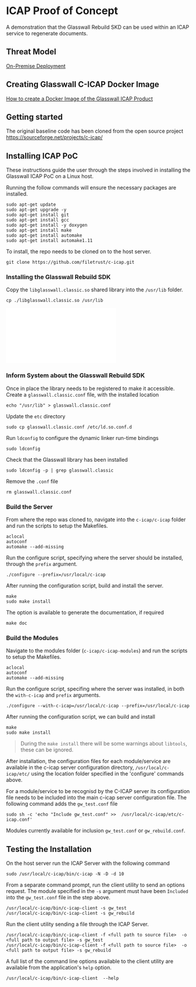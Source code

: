 # ICAP Proof of Concept
A demonstration that the Glasswall Rebuild SKD can be used within an ICAP service to regenerate documents.

## Threat Model
[On-Premise Deployment](./Documentation/threat_model_onpremise.md)

## Creating Glasswall C-ICAP Docker Image
[How to create a Docker Image of the Glasswall ICAP Product](./Documentation/building_icap_docker_image.md)

## Getting started
The original baseline code has been cloned from the open source project
https://sourceforge.net/projects/c-icap/

## Installing ICAP PoC

These instructions guide the user through the steps involved in installing the Glasswall ICAP PoC on a Linux host.

Running the follow commands will ensure the necessary packages are installed.
```
sudo apt-get update
sudo apt-get upgrade -y
sudo apt-get install git
sudo apt-get install gcc
sudo apt-get install -y doxygen
sudo apt-get install make
sudo apt-get install automake
sudo apt-get install automake1.11
```

To install, the repo needs to be cloned on to the host server.
```
git clone https://github.com/filetrust/c-icap.git
```

### Installing the Glasswall Rebuild SDK

Copy the `libglasswall.classic.so` shared library into the `/usr/lib` folder.
```
cp ./libglasswall.classic.so /usr/lib
```

![Alternative instructions for Glasswall Developers](./README_GW.md)


### Inform System about the Glasswall Rebuild SDK 
Once in place the library needs to be registered to make it accessible. Create a `glasswall.classic.conf` file, with the installed location
```
echo "/usr/lib" > glasswall.classic.conf
```
Update the `etc` directory
```
sudo cp glasswall.classic.conf /etc/ld.so.conf.d
```
Run `ldconfig` to configure the dynamic linker run-time bindings
```
sudo ldconfig
```

Check that the Glasswall library has been installed
```
sudo ldconfig -p | grep glasswall.classic
```
Remove the `.conf` file
```
rm glasswall.classic.conf
```

### Build the Server
From where the repo was cloned to, navigate into the `c-icap/c-icap` folder and run the scripts to setup the Makefiles.
```
aclocal
autoconf
automake --add-missing
```
Run the configure script, specifying where the server should be installed, through the `prefix` argument.
```
./configure --prefix=/usr/local/c-icap
```
After running the configuration script, build and install the server.
```
make 
sudo make install
```
The option is available to generate the documentation, if required
```
make doc
```

### Build the Modules

Navigate to the modules folder (`c-icap/c-icap-modules`) and run the scripts to setup the Makefiles.
```
aclocal
autoconf
automake --add-missing
```
Run the configure script, specifing where the server was installed, in both the `with-c-icap` and `prefix` arguments.
```
./configure --with-c-icap=/usr/local/c-icap --prefix=/usr/local/c-icap
```
After running the configuration script, we can build and install
```
make 
sudo make install
```
> During the `make install` there will be some warnings about `libtools`, these can be ignored.

After installation, the configuration files for each module/service are available in the c-icap server configuration directory, `/usr/local/c-icap/etc/` using the location folder specified in the 'configure' commands above.  

For a module/service to be recognisd by the C-ICAP server its configuration file needs to be included into the main c-icap server configuration file. The following command adds the `gw_test.conf` file
```
sudo sh -c 'echo "Include gw_test.conf" >>  /usr/local/c-icap/etc/c-icap.conf'
```
Modules currently available for inclusion `gw_test.conf` or `gw_rebuild.conf`.

## Testing the Installation

On the host server run the ICAP Server with the following command
```
sudo /usr/local/c-icap/bin/c-icap -N -D -d 10
```

From a separate command prompt, run the client utility to send an options request. The module specified in the `-s` argument must have been `Included` into the `gw_test.conf` file in the step above.
```
/usr/local/c-icap/bin/c-icap-client -s gw_test
/usr/local/c-icap/bin/c-icap-client -s gw_rebuild
```

Run the client utility sending a file through the ICAP Server.
```
/usr/local/c-icap/bin/c-icap-client -f <full path to source file>  -o <full path to output file> -s gw_test
/usr/local/c-icap/bin/c-icap-client -f <full path to source file>  -o <full path to output file> -s gw_rebuild
```

A full list of the command line options available to the client utility are available from the application's `help` option.
```
/usr/local/c-icap/bin/c-icap-client  --help
```


